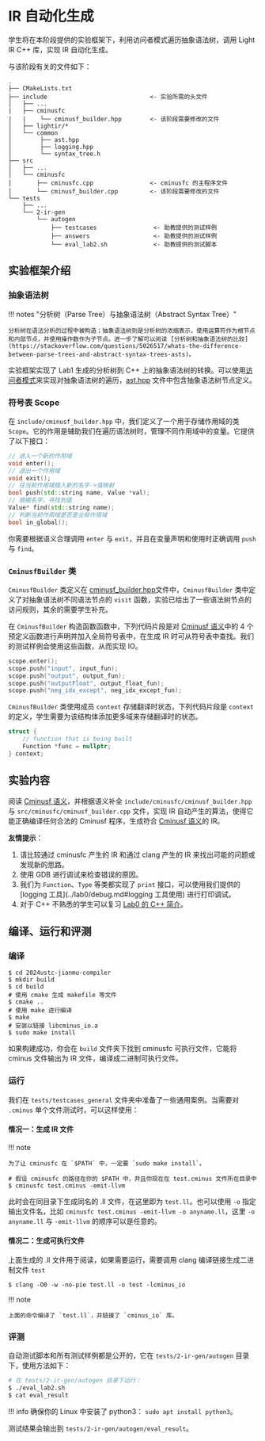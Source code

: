 # IR 自动化生成

学生将在本阶段提供的实验框架下，利用访问者模式遍历抽象语法树，调用 Light IR C++ 库，实现 IR 自动化生成。

与该阶段有关的文件如下：

```
.
├── CMakeLists.txt
├── include                             <- 实验所需的头文件
│   ├── ...
|   ├── cminusfc
|   |    └── cminusf_builder.hpp        <- 该阶段需要修改的文件
│   ├── lightir/*
│   └── common
│        ├── ast.hpp
│        ├── logging.hpp
│        └── syntax_tree.h
├── src
│   ├── ...
│   └── cminusfc
│       ├── cminusfc.cpp                <- cminusfc 的主程序文件
│       └── cminusf_builder.cpp         <- 该阶段需要修改的文件
└── tests
    ├── ...
    └── 2-ir-gen
        └── autogen
            ├── testcases                <- 助教提供的测试样例
            ├── answers                  <- 助教提供的测试样例
            └── eval_lab2.sh             <- 助教提供的测试脚本
```

## 实验框架介绍

### 抽象语法树

!!! notes "分析树（Parse Tree）与抽象语法树（Abstract Syntax Tree）"

    分析树在语法分析的过程中被构造；抽象语法树则是分析树的浓缩表示，使用运算符作为根节点和内部节点，并使用操作数作为子节点。进一步了解可以阅读 [分析树和抽象语法树的比较](https://stackoverflow.com/questions/5026517/whats-the-difference-between-parse-trees-and-abstract-syntax-trees-asts)。

实验框架实现了 Lab1 生成的分析树到 C++ 上的抽象语法树的转换。可以使用[访问者模式](./visitor_pattern.md)来实现对抽象语法树的遍历，[ast.hpp](https://cscourse.ustc.edu.cn/vdir/Gitlab/compiler_staff/2023ustc-jianmu-compiler/-/blob/master/include/common/ast.hpp) 文件中包含抽象语法树节点定义。

### 符号表 Scope

在 `include/cminusf_builder.hpp` 中，我们定义了一个用于存储作用域的类 `Scope`。它的作用是辅助我们在遍历语法树时，管理不同作用域中的变量。它提供了以下接口：

```cpp
// 进入一个新的作用域
void enter();
// 退出一个作用域
void exit();
// 往当前作用域插入新的名字->值映射
bool push(std::string name, Value *val);
// 根据名字，寻找到值
Value* find(std::string name);
// 判断当前作用域是否是全局作用域
bool in_global();
```

你需要根据语义合理调用 `enter` 与 `exit`，并且在变量声明和使用时正确调用 `push` 与 `find`。

### `CminusfBuilder` 类

`CminusfBuilder` 类定义在 [cminusf_builder.hpp](https://cscourse.ustc.edu.cn/vdir/Gitlab/compiler_staff/2023ustc-jianmu-compiler/-/blob/master/include/cminusfc/cminusf_builder.hpp)文件中，`CminusfBuilder` 类中定义了对抽象语法树不同语法节点的 `visit` 函数，实验已给出了一些语法树节点的访问规则，其余的需要学生补充。

在 `CminusfBuilder` 构造函数函数中，下列代码片段是对 [Cminusf 语义](./cminusf语义.md)中的 4 个预定义函数进行声明并加入全局符号表中，在生成 IR 时可从符号表中查找。我们的测试样例会使用这些函数，从而实现 IO。

```cpp
scope.enter();
scope.push("input", input_fun);
scope.push("output", output_fun);
scope.push("outputFloat", output_float_fun);
scope.push("neg_idx_except", neg_idx_except_fun);
```

`CminusfBuilder` 类使用成员 `context` 存储翻译时状态，下列代码片段是 `context` 的定义，学生需要为该结构体添加更多域来存储翻译时的状态。

```cpp
struct {
    // function that is being built
    Function *func = nullptr;
} context;
```

## 实验内容

阅读 [Cminusf 语义](./cminusf语义.md)，并根据语义补全 `include/cminusfc/cminusf_builder.hpp` 与 `src/cminusfc/cminusf_builder.cpp` 文件，实现 IR 自动产生的算法，使得它能正确编译任何合法的 Cminusf 程序，生成符合 [Cminusf 语义](./cminusf语义.md)的 IR。

**友情提示**：

1. 请比较通过 cminusfc 产生的 IR 和通过 clang 产生的 IR 来找出可能的问题或发现新的思路。
2. 使用 GDB 进行调试来检查错误的原因。
3. 我们为 `Function`、`Type` 等类都实现了 `print` 接口，可以使用我们提供的 [logging 工具](../lab0/debug.md#logging 工具使用) 进行打印调试。
4. 对于 C++ 不熟悉的学生可以复习 [Lab0 的 C++ 简介](../lab0/cpp.md)。

## 编译、运行和评测

### 编译

```shell
$ cd 2024ustc-jianmu-compiler
$ mkdir build
$ cd build
# 使用 cmake 生成 makefile 等文件
$ cmake ..
# 使用 make 进行编译
$ make
# 安装以链接 libcminus_io.a
$ sudo make install
```

如果构建成功，你会在 `build` 文件夹下找到 cminusfc 可执行文件，它能将 cminus 文件输出为 IR 文件，编译成二进制可执行文件。

### 运行

我们在 `tests/testcases_general` 文件夹中准备了一些通用案例。当需要对 `.cminus` 单个文件测试时，可以这样使用：

#### 情况一：生成 IR 文件

!!! note

    为了让 cminusfc 在 `$PATH` 中，一定要 `sudo make install`。

```shell
# 假设 cminusfc 的路径在你的 $PATH 中，并且你现在在 test.cminus 文件所在目录中
$ cminusfc test.cminus -emit-llvm
```

此时会在同目录下生成同名的 .ll 文件，在这里即为 `test.ll`。也可以使用 `-o` 指定输出文件名，比如 `cminusfc test.cminus -emit-llvm -o anyname.ll`，这里 `-o anyname.ll` 与 `-emit-llvm` 的顺序可以是任意的。

#### 情况二：生成可执行文件

上面生成的 .ll 文件用于阅读，如果需要运行，需要调用 clang 编译链接生成二进制文件 `test`

```shell
$ clang -O0 -w -no-pie test.ll -o test -lcminus_io
```

!!! note

    上面的命令编译了 `test.ll`，并链接了 `cminus_io` 库。

### 评测

自动测试脚本和所有测试样例都是公开的，它在 `tests/2-ir-gen/autogen` 目录下，使用方法如下：

```sh
# 在 tests/2-ir-gen/autogen 目录下运行：
$ ./eval_lab2.sh
$ cat eval_result
```

!!! info
    确保你的 Linux 中安装了 python3： `sudo apt install python3`。

测试结果会输出到 `tests/2-ir-gen/autogen/eval_result`。
